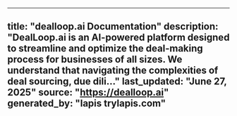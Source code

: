 ----------------
title: "dealloop.ai Documentation"
description: "DealLoop.ai is an AI-powered platform designed to streamline and optimize the deal-making process for businesses of all sizes. We understand that navigating the complexities of deal sourcing, due dili..."
last_updated: "June 27, 2025"
source: "https://dealloop.ai"
generated_by: "lapis trylapis.com"
----------------